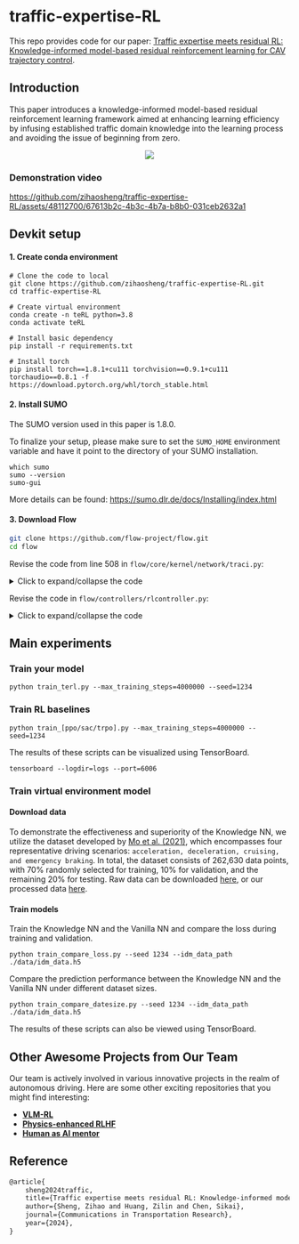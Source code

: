 # traffic-expertise-RL
This repo provides code for our paper: [Traffic expertise meets residual RL: Knowledge-informed model-based residual reinforcement learning for CAV trajectory control](https://arxiv.org/abs/2408.17380).


## Introduction
This paper introduces a knowledge-informed model-based residual reinforcement learning framework aimed at enhancing learning efficiency by infusing established traffic domain knowledge into the learning process and avoiding the issue of beginning from zero. 

<div align=center><img src=./assets/poster.png ></div>


### Demonstration video
https://github.com/zihaosheng/traffic-expertise-RL/assets/48112700/67613b2c-4b3c-4b7a-b8b0-031ceb2632a1


## Devkit setup
#### 1. Create conda environment
```shell
# Clone the code to local
git clone https://github.com/zihaosheng/traffic-expertise-RL.git
cd traffic-expertise-RL

# Create virtual environment
conda create -n teRL python=3.8
conda activate teRL

# Install basic dependency
pip install -r requirements.txt

# Install torch
pip install torch==1.8.1+cu111 torchvision==0.9.1+cu111 torchaudio==0.8.1 -f https://download.pytorch.org/whl/torch_stable.html
```

#### 2. Install SUMO
The SUMO version used in this paper is 1.8.0.

To finalize your setup, please make sure to set the `SUMO_HOME` environment variable and have it point to
the directory of your SUMO installation.
```shell
which sumo
sumo --version
sumo-gui
```
More details can be found: https://sumo.dlr.de/docs/Installing/index.html


#### 3. Download Flow
```bash
git clone https://github.com/flow-project/flow.git
cd flow
```
Revise the code from line 508 in `flow/core/kernel/network/traci.py`:

<details>
  <summary>Click to expand/collapse the code</summary>

```python
subprocess.call(
    'netconvert -c ' + self.net_path + self.cfgfn +
    ' --output-file=' + self.cfg_path + self.netfn +
    ' --no-internal-links="false"',
    stdout=subprocess.DEVNULL,
    shell=True)
```
</details>

Revise the code in `flow/controllers/rlcontroller.py`:
<details>
  <summary>Click to expand/collapse the code</summary>
  
```python
"""Contains the RLController class."""
import numpy as np
from flow.controllers.base_controller import BaseController


class RLController(BaseController):
    """RL Controller.

    Vehicles with this class specified will be stored in the list of the RL IDs
    in the Vehicles class.

    Usage: See base class for usage example.

    Attributes
    ----------
    veh_id : str
        Vehicle ID for SUMO identification

    Examples
    --------
    A set of vehicles can be instantiated as RL vehicles as follows:

        >>> from flow.core.params import VehicleParams
        >>> vehicles = VehicleParams()
        >>> vehicles.add(acceleration_controller=(RLController, {}))

    In order to collect the list of all RL vehicles in the next, run:

        >>> from flow.envs import Env
        >>> env = Env(...)
        >>> rl_ids = env.k.vehicle.get_rl_ids()
    """


    def __init__(self, veh_id, car_following_params):
        """Instantiate PISaturation."""
        BaseController.__init__(self, veh_id, car_following_params, delay=1.0)

        # maximum achievable acceleration by the vehicle
        self.max_accel = car_following_params.controller_params['accel']

        # history used to determine AV desired velocity
        self.v_history = []

        # other parameters
        self.gamma = 2
        self.g_l = 7
        self.g_u = 30
        self.v_catch = 1

        # values that are updated by using their old information
        self.alpha = 0
        self.beta = 1 - 0.5 * self.alpha
        self.U = 0
        self.v_target = 0
        self.v_cmd = 0

    def get_accel(self, env):
        """See parent class."""
        lead_id = env.k.vehicle.get_leader(self.veh_id)
        lead_vel = env.k.vehicle.get_speed(lead_id)
        this_vel = env.k.vehicle.get_speed(self.veh_id)

        dx = env.k.vehicle.get_headway(self.veh_id)
        dv = lead_vel - this_vel
        dx_s = max(2 * dv, 4)

        # update the AV's velocity history
        self.v_history.append(this_vel)

        if len(self.v_history) == int(38 / env.sim_step):
            del self.v_history[0]

        # update desired velocity values
        v_des = np.mean(self.v_history)
        v_target = v_des + self.v_catch \
            * min(max((dx - self.g_l) / (self.g_u - self.g_l), 0), 1)

        # update the alpha and beta values
        alpha = min(max((dx - dx_s) / self.gamma, 0), 1)
        beta = 1 - 0.5 * alpha

        # compute desired velocity
        self.v_cmd = beta * (alpha * v_target + (1 - alpha) * lead_vel) \
            + (1 - beta) * self.v_cmd

        # compute the acceleration
        accel = (self.v_cmd - this_vel) / env.sim_step

        return min(accel, self.max_accel)
```
</details>

## Main experiments
### Train your model
```shell
python train_terl.py --max_training_steps=4000000 --seed=1234
```
### Train RL baselines
```shell
python train_[ppo/sac/trpo].py --max_training_steps=4000000 --seed=1234
```
The results of these scripts can be visualized using TensorBoard.
```shell
tensorboard --logdir=logs --port=6006
```
### Train virtual environment model
#### Download data
To demonstrate the effectiveness and superiority of the Knowledge NN, we utilize the dataset developed by 
[Mo et al. (2021)](https://www.sciencedirect.com/science/article/pii/S0968090X21002539), 
which encompasses four representative driving scenarios: `acceleration, deceleration, cruising, and emergency braking`. 
In total, the dataset consists of 262,630 data points, with 70% randomly selected for training, 10% for validation, 
and the remaining 20% for testing.
Raw data can be downloaded [here](https://github.com/CU-DitecT/PINN-CFM/blob/main/), 
or our processed data [here](./data).

#### Train models
Train the Knowledge NN and the Vanilla NN and compare the loss during training and validation.
```shell
python train_compare_loss.py --seed 1234 --idm_data_path ./data/idm_data.h5 
```
Compare the prediction performance between the Knowledge NN and the Vanilla NN under different dataset sizes.
```shell
python train_compare_datesize.py --seed 1234 --idm_data_path ./data/idm_data.h5 
```
The results of these scripts can also be viewed using TensorBoard.

## Other Awesome Projects from Our Team

Our team is actively involved in various innovative projects in the realm of autonomous driving. Here are some other exciting repositories that you might find interesting:

- **[VLM-RL](https://github.com/zihaosheng/VLM-RL)**
- **[Physics-enhanced RLHF](https://zilin-huang.github.io/PE-RLHF-website/)**
- **[Human as AI mentor](https://zilin-huang.github.io/HAIM-DRL-website/)**
  

## Reference
```latex
@article{
    sheng2024traffic,
    title={Traffic expertise meets residual RL: Knowledge-informed model-based residual reinforcement learning for CAV trajectory control},
    author={Sheng, Zihao and Huang, Zilin and Chen, Sikai},
    journal={Communications in Transportation Research},
    year={2024},
}
